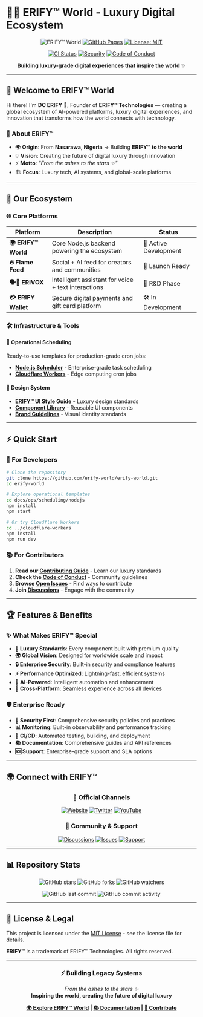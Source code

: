 # 💎🔥 ERIFY™ World - Luxury Digital Ecosystem

<div align="center">

![ERIFY™ World](https://img.shields.io/badge/ERIFY™-World-blue?style=for-the-badge&logo=data:image/svg+xml;base64,PHN2ZyB3aWR0aD0iMjQiIGhlaWdodD0iMjQiIHZpZXdCb3g9IjAgMCAyNCAyNCIgZmlsbD0ibm9uZSIgeG1sbnM9Imh0dHA6Ly93d3cudzMub3JnLzIwMDAvc3ZnIj4KPHBhdGggZD0iTTEyIDJMMTMuMDkgOC4yNkwyMCA5TDEzLjA5IDE1Ljc0TDEyIDIyTDEwLjkxIDE1Ljc0TDQgOUwxMC45MSA4LjI2TDEyIDJaIiBmaWxsPSJ3aGl0ZSIvPgo8L3N2Zz4K)
[![GitHub Pages](https://img.shields.io/badge/GitHub-Pages-green?style=for-the-badge&logo=github)](https://erify-world.github.io/erify-world/)
[![License: MIT](https://img.shields.io/badge/License-MIT-yellow.svg?style=for-the-badge)](./LICENSE)

[![CI Status](https://img.shields.io/github/actions/workflow/status/erify-world/erify-world/ci.yml?branch=main&style=for-the-badge&label=CI)](https://github.com/erify-world/erify-world/actions/workflows/ci.yml)
[![Security](https://img.shields.io/badge/Security-Policy-red?style=for-the-badge)](./SECURITY.md)
[![Code of Conduct](https://img.shields.io/badge/Code%20of-Conduct-purple?style=for-the-badge)](./CODE_OF_CONDUCT.md)

**Building luxury-grade digital experiences that inspire the world** ✨

</div>

---

## 🌟 Welcome to ERIFY™ World

Hi there! I'm **DC ERIFY** 👋, Founder of **ERIFY™ Technologies** — creating a global ecosystem of AI-powered platforms, luxury digital experiences, and innovation that transforms how the world connects with technology.

### 🚀 About ERIFY™
- 🌍 **Origin**: From **Nasarawa, Nigeria** → Building **ERIFY™ to the world**  
- 💡 **Vision**: Creating the future of digital luxury through innovation
- ⚡ **Motto**: *"From the ashes to the stars ✨"*  
- 🏗️ **Focus**: Luxury tech, AI systems, and global-scale platforms

---

## 🎯 Our Ecosystem

### 🌐 Core Platforms
| Platform | Description | Status |
|----------|-------------|---------|
| **🌍 ERIFY™ World** | Core Node.js backend powering the ecosystem | 🔄 Active Development |
| **🔥 Flame Feed** | Social + AI feed for creators and communities | 🚀 Launch Ready |
| **🗣️💠 ERIVOX** | Intelligent assistant for voice + text interactions | 🔬 R&D Phase |
| **💳 ERIFY Wallet** | Secure digital payments and gift card platform | 🛠️ In Development |

### 🛠️ Infrastructure & Tools

#### 📅 Operational Scheduling
Ready-to-use templates for production-grade cron jobs:
- **[Node.js Scheduler](./docs/ops/scheduling/nodejs/)** - Enterprise-grade task scheduling
- **[Cloudflare Workers](./docs/ops/scheduling/cloudflare-workers/)** - Edge computing cron jobs

#### 🎨 Design System
- **[ERIFY™ UI Style Guide](./ERIFY_UI_Style_Guide.md)** - Luxury design standards
- **[Component Library](./components/)** - Reusable UI components
- **[Brand Guidelines](./styleguide/)** - Visual identity standards

---

## ⚡ Quick Start

### 🚀 For Developers

```bash
# Clone the repository
git clone https://github.com/erify-world/erify-world.git
cd erify-world

# Explore operational templates
cd docs/ops/scheduling/nodejs
npm install
npm start

# Or try Cloudflare Workers
cd ../cloudflare-workers
npm install
npm run dev
```

### 📚 For Contributors

1. **Read our [Contributing Guide](./CONTRIBUTING.md)** - Learn our luxury standards
2. **Check the [Code of Conduct](./CODE_OF_CONDUCT.md)** - Community guidelines
3. **Browse [Open Issues](../../issues)** - Find ways to contribute
4. **Join [Discussions](../../discussions)** - Engage with the community

---

## 🏆 Features & Benefits

### ✨ What Makes ERIFY™ Special

- **🎯 Luxury Standards**: Every component built with premium quality
- **🌍 Global Vision**: Designed for worldwide scale and impact
- **🔒 Enterprise Security**: Built-in security and compliance features
- **⚡ Performance Optimized**: Lightning-fast, efficient systems
- **🤖 AI-Powered**: Intelligent automation and enhancement
- **📱 Cross-Platform**: Seamless experience across all devices

### 🛡️ Enterprise Ready

- **🔐 Security First**: Comprehensive security policies and practices
- **📊 Monitoring**: Built-in observability and performance tracking
- **🔄 CI/CD**: Automated testing, building, and deployment
- **📚 Documentation**: Comprehensive guides and API references
- **🆘 Support**: Enterprise-grade support and SLA options

---

## 🌍 Connect with ERIFY™

<div align="center">

### 🌟 Official Channels

[![Website](https://img.shields.io/badge/🌐-erifyworldwide.com-blue?style=for-the-badge)](https://erifyworldwide.com)
[![Twitter](https://img.shields.io/badge/🐦-@erifyteam-1DA1F2?style=for-the-badge&logo=twitter&logoColor=white)](https://x.com/erifyteam)
[![YouTube](https://img.shields.io/badge/📺-ERIFY%20World-FF0000?style=for-the-badge&logo=youtube&logoColor=white)](https://www.youtube.com/@erifyworld)

### 💬 Community & Support

[![Discussions](https://img.shields.io/badge/💬-Discussions-green?style=for-the-badge)](../../discussions)
[![Issues](https://img.shields.io/badge/🐛-Issues-red?style=for-the-badge)](../../issues)
[![Support](https://img.shields.io/badge/🆘-Support-orange?style=for-the-badge)](./SUPPORT.md)

</div>

---

## 📊 Repository Stats

<div align="center">

![GitHub stars](https://img.shields.io/github/stars/erify-world/erify-world?style=social)
![GitHub forks](https://img.shields.io/github/forks/erify-world/erify-world?style=social)
![GitHub watchers](https://img.shields.io/github/watchers/erify-world/erify-world?style=social)

![GitHub last commit](https://img.shields.io/github/last-commit/erify-world/erify-world?style=for-the-badge)
![GitHub commit activity](https://img.shields.io/github/commit-activity/m/erify-world/erify-world?style=for-the-badge)

</div>

---

## 📜 License & Legal

This project is licensed under the [MIT License](./LICENSE) - see the license file for details.

**ERIFY™** is a trademark of ERIFY™ Technologies. All rights reserved.

---

<div align="center">

### ⚡ Building Legacy Systems

*From the ashes to the stars ✨*  
**Inspiring the world, creating the future of digital luxury**

**[🌍 Explore ERIFY™ World](https://erifyworldwide.com) | [📚 Documentation](./docs/) | [🤝 Contribute](./CONTRIBUTING.md)**

</div>